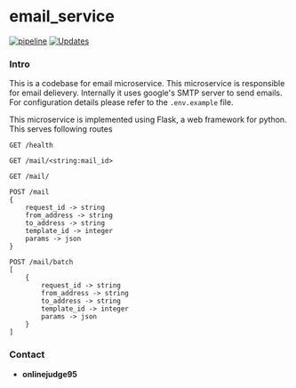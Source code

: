 email_service
=============

[![pipeline](https://github.com/unofficialopensource-knit/email_service/actions/workflows/pipeline.yml/badge.svg?branch=main)](https://github.com/unofficialopensource-knit/email_service/actions/workflows/pipeline.yml)
[![Updates](https://pyup.io/repos/github/unofficialopensource-knit/email_service/shield.svg)](https://pyup.io/repos/github/unofficialopensource-knit/email_service/)

### Intro
This is a codebase for email microservice.
This microservice is responsible for email delievery.
Internally it uses google's SMTP server to send emails.
For configuration details please refer to the `.env.example` file.

This microservice is implemented using Flask, a web framework for python.
This serves following routes
```
GET /health
```
```
GET /mail/<string:mail_id>
```
```
GET /mail/
```
```
POST /mail
{
    request_id -> string
    from_address -> string
    to_address -> string
    template_id -> integer
    params -> json
}
```
```
POST /mail/batch
[
    {
        request_id -> string
        from_address -> string
        to_address -> string
        template_id -> integer
        params -> json
    }
]
```

### Contact
* **onlinejudge95**
